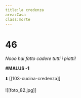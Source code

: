 ```yaml
---
title:la credenza
area:Casa
class:morte
---
```

# 46
_Nooo hai fatto cadere tutti i piatti!_

**#MALUS -1**

⬇️ [[103-cucina-credenza]]


![[foto_82.jpg]]